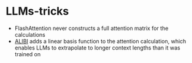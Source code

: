 # LLMs-tricks

- FlashAttention never constructs a full attention matrix for the calculations
- [ALIBI](https://medium.com/@pajakamy/alibi-attention-with-linear-biases-942abe042e9f) adds a linear basis function to the attention calculation, which enables LLMs to extrapolate to longer context lengths than it was trained on

